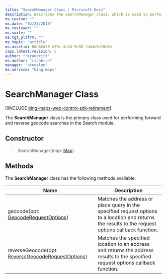 ```yaml
---
title: "SearchManager Class | Microsoft Docs"
description: Describes the SearchManager class, which is used to perform forward and reverse geocode searches, with descriptions for its constructor and methods.
ms.custom: ""
ms.date: "02/28/2018"
ms.reviewer: ""
ms.suite: ""
ms.tgt_pltfrm: ""
ms.topic: "article"
ms.assetid: 0dd62d20-e99c-4c44-9e38-fdd4e5e70d6e
caps.latest.revision: 5
author: "rbrundritt"
ms.author: "richbrun"
manager: "stevelom"
ms.service: "bing-maps"
---
```


# SearchManager Class

[!INCLUDE [bing-maps-web-control-sdk-retirement](../../includes/bing-maps-web-control-sdk-retirement.md)]

The **SearchManager** class is the primary class used for performing forward and reverse geocode searches in the Search module. 

## Constructor

> SearchManager(map: [Map](../../map-control-api/map-class.md))

## Methods

The **SearchManager** class has the following methods available:

Name                                          | Description
--------------------------------------------- | ------------------------
geocode(opt: [GeocodeRequestOptions](geocoderequestoptions-object.md))                  | Matches the address or place query in the specified request options to a location and returns the results to the request options callback function.
reverseGeocode(opt: [ReverseGeocodeRequestOptions](reversegeocoderequestoptions-object.md))    | Matches the specified location to an address and returns the address results to the specified request options callback function.
